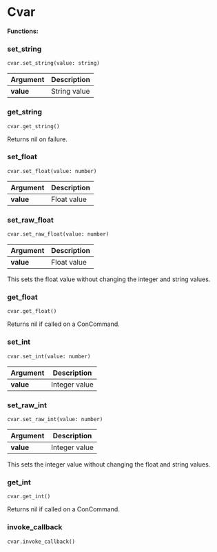 # Cvar

**Functions:**

### set_string

`cvar.set_string(value: string)`

Argument | Description
-------- | -----------
  **value** | String value


### get_string

`cvar.get_string()`

Returns nil on failure.


### set_float

`cvar.set_float(value: number)`

Argument | Description
-------- | -----------
  **value** | Float value


### set_raw_float

`cvar.set_raw_float(value: number)`

Argument | Description
-------- | -----------
  **value** | Float value

This sets the float value without changing the integer and string values.


### get_float

`cvar.get_float()`

Returns nil if called on a ConCommand.


### set_int

`cvar.set_int(value: number)`

Argument | Description
-------- | -----------
  **value** | Integer value


### set_raw_int

`cvar.set_raw_int(value: number)`

Argument | Description
-------- | -----------
  **value** | Integer value

This sets the integer value without changing the float and string values.


### get_int

`cvar.get_int()`

Returns nil if called on a ConCommand.


### invoke_callback

`cvar.invoke_callback()`

